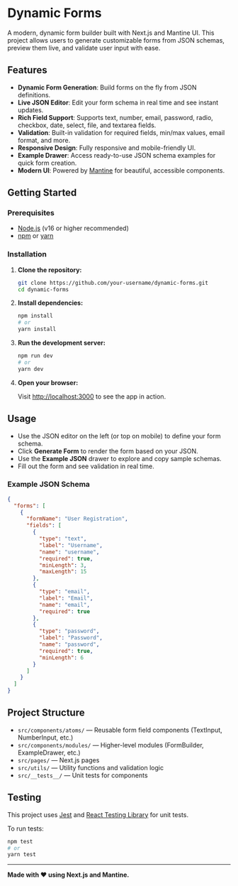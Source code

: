 # Dynamic Forms

A modern, dynamic form builder built with Next.js and Mantine UI. This project allows users to generate customizable forms from JSON schemas, preview them live, and validate user input with ease.

## Features

- **Dynamic Form Generation**: Build forms on the fly from JSON definitions.
- **Live JSON Editor**: Edit your form schema in real time and see instant updates.
- **Rich Field Support**: Supports text, number, email, password, radio, checkbox, date, select, file, and textarea fields.
- **Validation**: Built-in validation for required fields, min/max values, email format, and more.
- **Responsive Design**: Fully responsive and mobile-friendly UI.
- **Example Drawer**: Access ready-to-use JSON schema examples for quick form creation.
- **Modern UI**: Powered by [Mantine](https://mantine.dev/) for beautiful, accessible components.

## Getting Started

### Prerequisites

- [Node.js](https://nodejs.org/) (v16 or higher recommended)
- [npm](https://www.npmjs.com/) or [yarn](https://yarnpkg.com/)

### Installation

1. **Clone the repository:**

   ```bash
   git clone https://github.com/your-username/dynamic-forms.git
   cd dynamic-forms
   ```

2. **Install dependencies:**

   ```bash
   npm install
   # or
   yarn install
   ```

3. **Run the development server:**

   ```bash
   npm run dev
   # or
   yarn dev
   ```

4. **Open your browser:**

   Visit [http://localhost:3000](http://localhost:3000) to see the app in action.

## Usage

- Use the JSON editor on the left (or top on mobile) to define your form schema.
- Click **Generate Form** to render the form based on your JSON.
- Use the **Example JSON** drawer to explore and copy sample schemas.
- Fill out the form and see validation in real time.

### Example JSON Schema

```json
{
  "forms": [
    {
      "formName": "User Registration",
      "fields": [
        {
          "type": "text",
          "label": "Username",
          "name": "username",
          "required": true,
          "minLength": 3,
          "maxLength": 15
        },
        {
          "type": "email",
          "label": "Email",
          "name": "email",
          "required": true
        },
        {
          "type": "password",
          "label": "Password",
          "name": "password",
          "required": true,
          "minLength": 6
        }
      ]
    }
  ]
}
```

## Project Structure

- `src/components/atoms/` — Reusable form field components (TextInput, NumberInput, etc.)
- `src/components/modules/` — Higher-level modules (FormBuilder, ExampleDrawer, etc.)
- `src/pages/` — Next.js pages
- `src/utils/` — Utility functions and validation logic
- `src/__tests__/` — Unit tests for components

## Testing

This project uses [Jest](https://jestjs.io/) and [React Testing Library](https://testing-library.com/) for unit tests.

To run tests:

```bash
npm test
# or
yarn test
```

---

**Made with ❤️ using Next.js and Mantine.**

